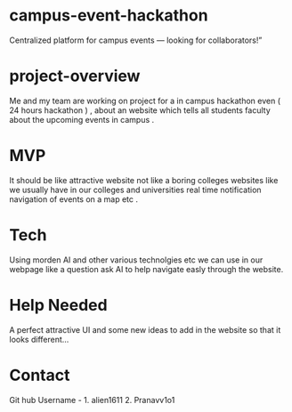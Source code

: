 # campus-event-hackathon
Centralized platform for campus events — looking for collaborators!”
# project-overview
Me and my team are working on project for a in campus hackathon even ( 24 hours hackathon ) , about an website which tells all students faculty about the upcoming events in campus .
# MVP 
It should be like attractive website  not like a boring colleges websites like we usually have in our colleges and universities real time notification navigation of events on a map etc .
# Tech 
Using morden AI and other various technolgies etc we can use in our webpage like a question ask AI to help navigate easly through the website.
# Help Needed
A perfect attractive UI and some new ideas to add in the website so that it looks different...
# Contact
 Git hub Username - 1. alien1611
                    2. Pranavv1o1

